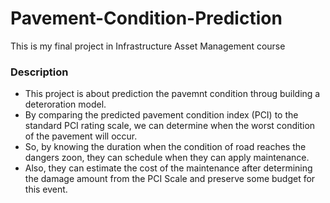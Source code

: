 # Pavement-Condition-Prediction

This is my final project in Infrastructure Asset Management course 

### Description
- This project is about prediction the pavemnt condition throug building a deteroration model. 
- By comparing the predicted pavement condition index (PCI) to the standard PCI rating scale, we can determine when the worst condition of the pavement will occur. 
- So, by knowing the duration when the condition of road reaches the dangers zoon, they can schedule when they can apply maintenance.
- Also, they can estimate the cost of the maintenance after determining the damage amount from the PCI Scale and preserve some budget for this event.
